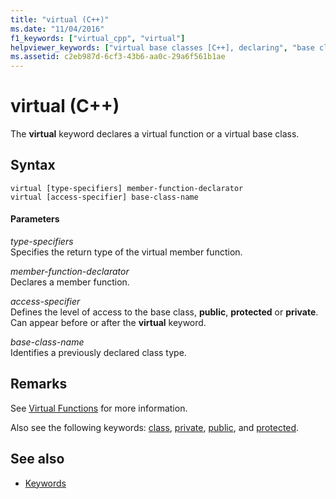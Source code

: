 ```yaml
---
title: "virtual (C++)"
ms.date: "11/04/2016"
f1_keywords: ["virtual_cpp", "virtual"]
helpviewer_keywords: ["virtual base classes [C++], declaring", "base classes [C++], virtual", "virtual functions [C++], declaring", "virtual keyword [C++]"]
ms.assetid: c2eb987d-6cf3-43b6-aa0c-29a6f561b1ae
---
```

# virtual (C++)

The **virtual** keyword declares a virtual function or a virtual base class.

## Syntax

```
virtual [type-specifiers] member-function-declarator
virtual [access-specifier] base-class-name
```

#### Parameters

*type-specifiers*<br/>
Specifies the return type of the virtual member function.

*member-function-declarator*<br/>
Declares a member function.

*access-specifier*<br/>
Defines the level of access to the base class, **public**, **protected** or **private**. Can appear before or after the **virtual** keyword.

*base-class-name*<br/>
Identifies a previously declared class type.

## Remarks

See [Virtual Functions](../cpp/virtual-functions.md) for more information.

Also see the following keywords: [class](../cpp/class-cpp.md), [private](../cpp/private-cpp.md), [public](../cpp/public-cpp.md), and [protected](../cpp/protected-cpp.md).

## See also

- [Keywords](../cpp/keywords-cpp.md)
